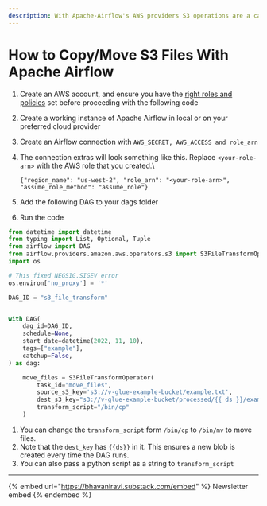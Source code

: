 ```yaml
---
description: With Apache-Airflow's AWS providers S3 operations are a cake-walk.
---
```


# How to Copy/Move S3 Files With Apache Airflow

1. Create an AWS account, and ensure you have the [right roles and policies](../devops/aws/iam-users-roles-and-policies.md) set before proceeding with the following code
2. Create a working instance of Apache Airflow in local or on your preferred cloud provider
3. Create an Airflow connection with `AWS_SECRET, AWS_ACCESS and role_arn`
4.  The connection extras will look something like this. Replace `<your-role-arn>` with the AWS role that you created.\\

    `{"region_name": "us-west-2", "role_arn": "<your-role-arn>", "assume_role_method": "assume_role"}`
5. Add the following DAG to your dags folder
6. Run the code

```python
from datetime import datetime
from typing import List, Optional, Tuple
from airflow import DAG
from airflow.providers.amazon.aws.operators.s3 import S3FileTransformOperator
import os

# This fixed NEGSIG.SIGEV error
os.environ['no_proxy'] = '*'

DAG_ID = "s3_file_transform"


with DAG(
    dag_id=DAG_ID,
    schedule=None,
    start_date=datetime(2022, 11, 10),
    tags=["example"],
    catchup=False,
) as dag:

    move_files = S3FileTransformOperator(
        task_id="move_files",
        source_s3_key='s3://v-glue-example-bucket/example.txt',
        dest_s3_key="s3://v-glue-example-bucket/processed/{{ ds }}/example.txt",
        transform_script="/bin/cp"
    )
```

1. You can change the `transform_script` form `/bin/cp` to `/bin/mv` to move files.
2. Note that the `dest_key` has `{{ds}}` in it. This ensures a new blob is created every time the DAG runs.
3. You can also pass a python script as a string to `transform_script`

***

{% embed url="https://bhavaniravi.substack.com/embed" %}
Newsletter embed
{% endembed %}
